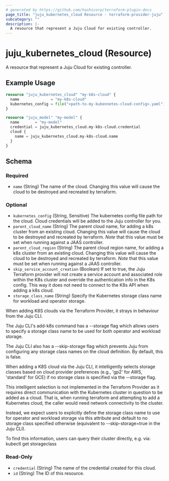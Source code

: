 ```yaml
---
# generated by https://github.com/hashicorp/terraform-plugin-docs
page_title: "juju_kubernetes_cloud Resource - terraform-provider-juju"
subcategory: ""
description: |-
  A resource that represent a Juju Cloud for existing controller.
---
```


# juju_kubernetes_cloud (Resource)

A resource that represent a Juju Cloud for existing controller.

## Example Usage

```terraform
resource "juju_kubernetes_cloud" "my-k8s-cloud" {
  name              = "my-k8s-cloud"
  kubernetes_config = file("<path-to-my-kubennetes-cloud-config>.yaml")
}

resource "juju_model" "my-model" {
  name       = "my-model"
  credential = juju_kubernetes_cloud.my-k8s-cloud.credential
  cloud {
    name = juju_kubernetes_cloud.my-k8s-cloud.name
  }
}
```

<!-- schema generated by tfplugindocs -->
## Schema

### Required

- `name` (String) The name of the cloud. Changing this value will cause the cloud to be destroyed and recreated by terraform.

### Optional

- `kubernetes_config` (String, Sensitive) The kubernetes config file path for the cloud. Cloud credentials will be added to the Juju controller for you.
- `parent_cloud_name` (String) The parent cloud name, for adding a k8s cluster from an existing cloud. Changing this value will cause the cloud to be destroyed and recreated by terraform. *Note* that this value must be set when running against a JAAS controller.
- `parent_cloud_region` (String) The parent cloud region name, for adding a k8s cluster from an existing cloud. Changing this value will cause the cloud to be destroyed and recreated by terraform. *Note* that this value must be set when running against a JAAS controller.
- `skip_service_account_creation` (Boolean) If set to true, the Juju Terraform provider will not create a service account and associated role within the K8s cluster and override the authentication info in the K8s config. This way it does not need to connect to the K8s API when adding a k8s cloud.
- `storage_class_name` (String) Specify the Kubernetes storage class name for workload and operator storage.

When adding K8S clouds via the Terraform Provider, it strays in behaviour from the Juju CLI.

The Juju CLI's add-k8s command has a --storage flag which allows users to specify
a storage class name to be used for both operator and workload storage.

The Juju CLI also has a --skip-storage flag which prevents Juju from configuring any
storage class names on the cloud definition. By default, this is false.

When adding a K8S cloud via the Juju CLI, it intelligently selects storage classes
based on cloud provider preferences (e.g., 'gp2' for AWS, 'standard' for GCE) if no
storage class is specified via the --storage flag.

This intelligent selection is not implemented in the Terraform Provider as it requires
direct communication with the Kubernetes cluster in question to be added as a cloud.
That is, when running terraform and attempting to add a Kubernetes cloud, the caller
would need network connectivity to the cluster.

Instead, we expect users to explicitly define the storage class name to use for
operator and workload storage via this attribute and default to no storage class specified 
otherwise (equivalent to --skip-storage=true in the Juju CLI).

To find this information, users can query their cluster directly, e.g. via:
  kubectl get storageclass

### Read-Only

- `credential` (String) The name of the credential created for this cloud.
- `id` (String) The ID of this resource.
